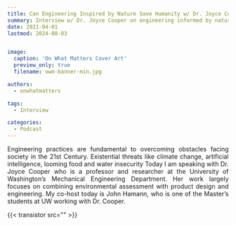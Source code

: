```yaml
---
title: Can Engineering Inspired by Nature Save Humanity w/ Dr. Joyce Cooper
summary: Interview w/ Dr. Joyce Cooper on engineering informed by nature
date: 2021-04-01
lastmod: 2024-08-03


image:
  caption: 'On What Matters Cover Art'
  preview_only: true
  filename: owm-banner-min.jpg

authors:
  - onwhatmatters

tags:
  - Interview

categories: 
  - Podcast
---
```


<div style="text-align: justify">
Engineering practices are fundamental to overcoming obstacles facing society in the 21st Century. Existential threats like climate change, artificial intelligence, looming food and water insecurity  Today I am speaking with  Dr. Joyce Cooper who is a professor and researcher at the University of Washington’s Mechanical Engineering Department. Her work largely focuses on combining environmental assessment with product design and engineering. My co-host today is John Hamann, who is one of the Master’s students at UW working with Dr. Cooper. 

{{< transistor src="" >}}
</div>